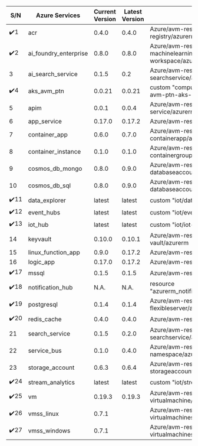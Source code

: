 | S/N   | Azure Services                 | Current Version                                           | Latest Version | AVM                                                                 |
|-------|--------------------------------|-----------------------------------------------------------|----------------|----------------------------------------------------------------------|
| ✔️1   | acr                            | 0.4.0                                                    | 0.4.0          | Azure/avm-res-containerregistry-registry/azurerm                    |
| ✔️2   | ai_foundry_enterprise          | 0.8.0                                                    | 0.8.0          | Azure/avm-res-machinelearningservices-workspace/azurerm            |
| 3     | ai_search_service              | 0.1.5                                                    | 0.2            | Azure/avm-res-search-searchservice/azurerm                          |
| ✔️4   | aks_avm_ptn                    | 0.0.21                                                   | 0.0.21         | custom "compute/terraform-azurerm-avm-ptn-aks-production"          |
| 5     | apim                           | 0.0.1                                                    | 0.0.4          | Azure/avm-res-apimanagement-service/azurerm                         |
| 6     | app_service                    | 0.17.0                                                   | 0.17.2         | Azure/avm-res-web-site/azurerm                                      |
| 7     | container_app                  | 0.6.0                                                    | 0.7.0          | Azure/avm-res-app-containerapp/azurerm                              |
| 8     | container_instance             | 0.1.0                                                    | 0.1.0          | Azure/avm-res-containerinstance-containergroup/azurerm              |
| 9     | cosmos_db_mongo                | 0.8.0                                                    | 0.9.0          | Azure/avm-res-documentdb-databaseaccount/azurerm                    |
| 10    | cosmos_db_sql                  | 0.8.0                                                    | 0.9.0          | Azure/avm-res-documentdb-databaseaccount/azurerm                    |
| ✔️11  | data_explorer                  | latest                                                   | latest         | custom "iot/data-explorer"                                          |
| ✔️12  | event_hubs                     | latest                                                   | latest         | custom "iot/event-hubs"                                             |
| ✔️13  | iot_hub                        | latest                                                   | latest         | custom "iot/iot-hub"                                                |
| 14    | keyvault                       | 0.10.0                                                   | 0.10.1         | Azure/avm-res-keyvault-vault/azurerm                                |
| 15    | linux_function_app             | 0.9.0                                                    | 0.17.2         | Azure/avm-res-web-site/azurerm                                      |
| 16    | logic_app                      | 0.17.0                                                   | 0.17.2         | Azure/avm-res-web-site/azurerm                                      |
| ✔️17  | mssql                          | 0.1.5                                                    | 0.1.5          | Azure/avm-res-sql-server/azurerm                                    |
| ✔️18  | notification_hub               | N.A.                                                     | N.A.           | resource "azurerm_notification_hub_namespace"                       |
| ✔️19  | postgresql                     | 0.1.4                                                    | 0.1.4          | Azure/avm-res-dbforpostgresql-flexibleserver/azurerm               |
| ✔️20  | redis_cache                    | 0.4.0                                                    | 0.4.0          | Azure/avm-res-cache-redis/azurerm                                   |
| 21    | search_service                 | 0.1.5                                                    | 0.2.0          | Azure/avm-res-search-searchservice/azurerm                          |
| 22    | service_bus                    | 0.1.0                                                    | 0.4.0          | Azure/avm-res-servicebus-namespace/azurerm                          |
| 23    | storage_account                | 0.6.3                                                    | 0.6.4          | Azure/avm-res-storage-storageaccount/azurerm                        |
| ✔️24  | stream_analytics               | latest                                                   | latest         | custom "iot/stream-analytics"                                       |
| ✔️25  | vm                             | 0.19.3                                                   | 0.19.3         | Azure/avm-res-compute-virtualmachine/azurerm                        |
| ✔️26  | vmss_linux                     | 0.7.1                                                    |                | Azure/avm-res-compute-virtualmachinescaleset/azurerm               |
| ✔️27  | vmss_windows                   | 0.7.1                                                    |                | Azure/avm-res-compute-virtualmachinescaleset/azurerm               |


